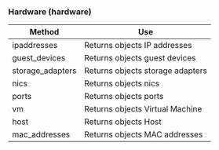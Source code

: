 ### Hardware (hardware)

| Method            | Use                              |
| ----------------- | -------------------------------- |
| ipaddresses       | Returns objects IP addresses     |
| guest\_devices    | Returns objects guest devices    |
| storage\_adapters | Returns objects storage adapters |
| nics              | Returns objects nics             |
| ports             | Returns objects ports            |
| vm                | Returns objects Virtual Machine  |
| host              | Returns objects Host             |
| mac\_addresses    | Returns objects MAC addresses    |
